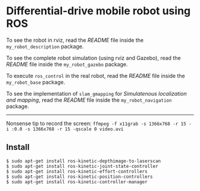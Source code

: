 # Differential-drive mobile robot using ROS

To see the robot in rviz, read the _README_ file inside the `my_robot_description` package.

To see the complete robot simulation (using rviz and Gazebo), read the _README_ file inside the `my_robot_gazebo` package.

To execute `ros_control` in the real robot, read the _README_ file inside the `my_robot_base` package.

To see the implementation of `slam_gmapping` for _Simulatenous localization and mapping_, read the _README_ file inside the `my_robot_navigation` package.

----

Nonsense tip to record the screen: `ffmpeg -f x11grab -s 1366x768 -r 15 -i :0.0 -s 1366x768 -r 15 -qscale 0 video.avi`

## Install

```
$ sudo apt-get install ros-kinetic-depthimage-to-laserscan
$ sudo apt-get install ros-kinetic-joint-state-controller
$ sudo apt-get install ros-kinetic-effort-controllers
$ sudo apt-get install ros-kinetic-position-controllers
$ sudo apt-get install ros-kinetic-controller-manager
```
